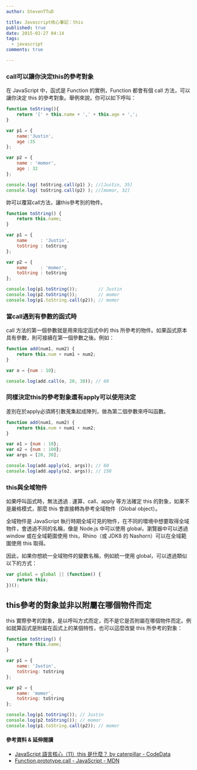 ```yaml
---
author: StevenTTuD

title: Javascript核心筆記：this
published: true
date: 2015-02-27 04:14
tags:
  - javascript
comments: true

---
```


### call可以讓你決定this的參考對象
在 JavaScript 中，函式是 Function 的實例，Function 都會有個 call 方法，可以讓你決定 this 的參考對象。舉例來說，你可以如下呼叫：
```js
function toString(){
	return '[' + this.name + ',' + this.age + ',';
}

var p1 = {
	name:'Justin',
	age :35
};

var p2 = {
	name : 'momor',
	age : 32
};

console.log( toString.call(p1) ); //[Justin, 35]
console.log( toString.call(p2) ); //[momor, 32]
```
妳可以覆寫call方法，讓this參考別的物件。
```js
function toString() {
    return this.name;
}

var p1 = {
    name     : 'Justin',
    toString : toString
};

var p2 = {
    name     : 'momor',
    toString : toString
};

console.log(p1.toString());        // Justin
console.log(p2.toString());        // momor
console.log(p1.toString.call(p2)); // momor
```

### 當call遇到有參數的函式時

call 方法的第一個參數就是用來指定函式中的 this 所參考的物件。如果函式原本具有參數，則可接續在第一個參數之後。例如：
```js
function add(num1, num2) {
    return this.num + num1 + num2;
}

var o = {num : 10};

console.log(add.call(o, 20, 30)); // 60
```

### 同樣決定this的參考對象還有apply可以使用決定
差別在於apply必須將引數蒐集起成陣列，做為第二個參數來呼叫函數。
```js
function add(num1, num2) {
    return this.num + num1 + num2;
}

var o1 = {num : 10};
var o2 = {num : 100};
var args = [20, 30];

console.log(add.apply(o1, args)); // 60
console.log(add.apply(o2, args)); // 150
```

### this與全域物件
如果呼叫函式時，無法透過 . 運算、call、apply 等方法確定 this 的對象，如果不是嚴格模式，那麼 this 會直接轉為參考全域物件（Global object）。

全域物件是 JavaScript 執行時期全域可見的物件，在不同的環境中想要取得全域物件，會透過不同的名稱，像是 Node.js 中可以使用 global，瀏覽器中可以透過 window 或在全域範圍使用 this，Rhino（或 JDK8 的 Nashorn）可以在全域範圍使用 this 取得。

因此，如果你想統一全域物件的變數名稱，例如統一使用 global，可以透過類似以下的方式：
```js
var global = global || (function() {
    return this;
})();
```

## this參考的對象並非以附屬在哪個物件而定
this 實際參考的對象，是以呼叫方式而定，而不是它是否附屬在哪個物件而定。例如就算函式是附屬在函式上的某個特性，也可以這麼改變 this 所參考的對象：
```js
function toString() {
    return this.name;
}

var p1 = {
    name: 'Justin',
    toString: toString
};

var p2 = {
    name: 'momor',
    toString: toString
};

console.log(p1.toString()); // Justin
console.log(p2.toString()); // momor
console.log(p1.toString.call(p2)); // momor
```


#### 參考資料 & 延伸閱讀
- [JavaScript 語言核心（11）this 是什麼？ by caterpillar - CodeData](http://www.codedata.com.tw/javascript/essential-javascript-11-what-is-this/)
- [Function.prototype.call - JavaScript - MDN](https://developer.mozilla.org/zh-TW/docs/Web/JavaScript/Reference/Global_Objects/Function/call)